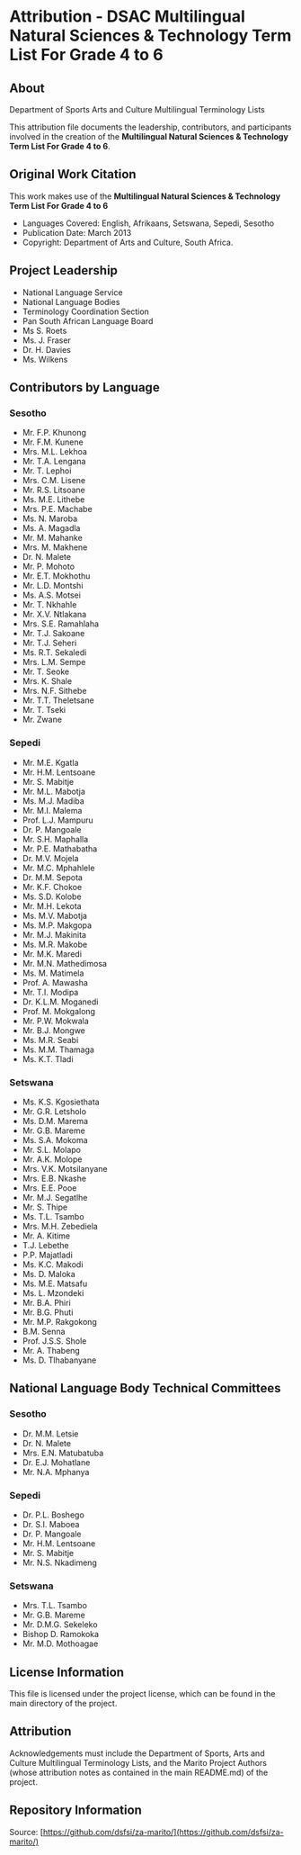 # Attribution - DSAC Multilingual Natural Sciences & Technology Term List For Grade 4 to 6

## About
Department of Sports Arts and Culture Multilingual Terminology Lists  

This attribution file documents the leadership, contributors, and participants involved in the creation of the **Multilingual Natural Sciences & Technology Term List For Grade 4 to 6**.

## Original Work Citation
This work makes use of the **Multilingual Natural Sciences & Technology Term List For Grade 4 to 6**  

- Languages Covered: English, Afrikaans, Setswana, Sepedi, Sesotho
- Publication Date: March 2013
- Copyright: Department of Arts and Culture, South Africa.

## Project Leadership
- National Language Service
- National Language Bodies
- Terminology Coordination Section
- Pan South African Language Board 
- Ms S. Roets
- Ms. J. Fraser
- Dr. H. Davies
- Ms. Wilkens

## Contributors by Language

### Sesotho
- Mr. F.P. Khunong  
- Mr. F.M. Kunene  
- Mrs. M.L. Lekhoa  
- Mr. T.A. Lengana  
- Mr. T. Lephoi  
- Mrs. C.M. Lisene  
- Mr. R.S. Litsoane  
- Ms. M.E. Lithebe  
- Mrs. P.E. Machabe  
- Ms. N. Maroba  
- Ms. A. Magadla  
- Mr. M. Mahanke  
- Mrs. M. Makhene  
- Dr. N. Malete  
- Mr. P. Mohoto  
- Mr. E.T. Mokhothu  
- Mr. L.D. Montshi  
- Ms. A.S. Motsei  
- Mr. T. Nkhahle  
- Mr. X.V. Ntlakana  
- Mrs. S.E. Ramahlaha  
- Mr. T.J. Sakoane  
- Mr. T.J. Seheri  
- Ms. R.T. Sekaledi  
- Mrs. L.M. Sempe  
- Mr. T. Seoke  
- Mrs. K. Shale  
- Mrs. N.F. Sithebe  
- Mr. T.T. Theletsane  
- Mr. T. Tseki  
- Mr. Zwane  

### Sepedi
- Mr. M.E. Kgatla  
- Mr. H.M. Lentsoane  
- Mr. S. Mabitje  
- Mr. M.L. Mabotja  
- Ms. M.J. Madiba  
- Mr. M.I. Malema  
- Prof. L.J. Mampuru  
- Dr. P. Mangoale  
- Mr. S.H. Maphalla  
- Mr. P.E. Mathabatha  
- Dr. M.V. Mojela  
- Mr. M.C. Mphahlele  
- Dr. M.M. Sepota  
- Mr. K.F. Chokoe  
- Ms. S.D. Kolobe  
- Mr. M.H. Lekota  
- Ms. M.V. Mabotja  
- Ms. M.P. Makgopa  
- Mr. M.J. Makinita  
- Ms. M.R. Makobe  
- Mr. M.K. Maredi  
- Mr. M.N. Mathedimosa  
- Ms. M. Matimela  
- Prof. A. Mawasha  
- Mr. T.I. Modipa  
- Dr. K.L.M. Moganedi  
- Prof. M. Mokgalong  
- Mr. P.W. Mokwala  
- Mr. B.J. Mongwe  
- Ms. M.R. Seabi  
- Ms. M.M. Thamaga  
- Ms. K.T. Tladi  

### Setswana
- Ms. K.S. Kgosiethata  
- Mr. G.R. Letsholo  
- Ms. D.M. Marema  
- Mr. G.B. Mareme  
- Ms. S.A. Mokoma  
- Mr. S.L. Molapo  
- Mr. A.K. Molope  
- Mrs. V.K. Motsilanyane  
- Mrs. E.B. Nkashe  
- Mrs. E.E. Pooe  
- Mr. M.J. Segatlhe  
- Mr. S. Thipe  
- Ms. T.L. Tsambo  
- Mrs. M.H. Zebediela  
- Mr. A. Kitime  
- T.J. Lebethe  
- P.P. Majatladi  
- Ms. K.C. Makodi  
- Ms. D. Maloka  
- Ms. M.E. Matsafu  
- Ms. L. Mzondeki  
- Mr. B.A. Phiri  
- Mr. B.G. Phuti  
- Mr. M.P. Rakgokong  
- B.M. Senna  
- Prof. J.S.S. Shole  
- Mr. A. Thabeng  
- Ms. D. Tlhabanyane  

## National Language Body Technical Committees

### Sesotho
- Dr. M.M. Letsie  
- Dr. N. Malete  
- Mrs. E.N. Matubatuba  
- Dr. E.J. Mohatlane  
- Mr. N.A. Mphanya  

### Sepedi
- Dr. P.L. Boshego  
- Dr. S.I. Maboea  
- Dr. P. Mangoale  
- Mr. H.M. Lentsoane  
- Mr. S. Mabitje  
- Mr. N.S. Nkadimeng  

### Setswana
- Mrs. T.L. Tsambo
- Mr. G.B. Mareme
- Mr. D.M.G. Sekeleko
- Bishop D. Ramokoka
- Mr. M.D. Mothoagae

## License Information
This file is licensed under the project license, which can be found in the main directory of the project.

## Attribution
Acknowledgements must include the Department of Sports, Arts and Culture Multilingual Terminology Lists, and the Marito Project Authors (whose attribution notes as contained in the main README.md) of the project.

## Repository Information
Source: [https://github.com/dsfsi/za-marito/](https://github.com/dsfsi/za-marito/)
